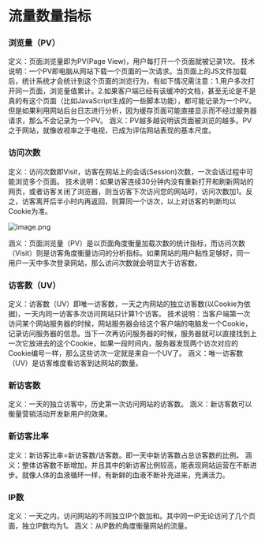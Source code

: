 # 流量数量指标

### 浏览量（PV）
定义：页面浏览量即为PV(Page View)，用户每打开一个页面就被记录1次。
技术说明：一个PV即电脑从网站下载一个页面的一次请求。当页面上的JS文件加载后，统计系统才会统计到这个页面的浏览行为，有如下情况需注意：1.用户多次打开同一页面，浏览量值累计。2.如果客户端已经有该缓冲的文档，甚至无论是不是真的有这个页面（比如JavaScript生成的一些脚本功能），都可能记录为一个PV。但是如果利用网站后台日志进行分析，因为缓存页面可能直接显示而不经过服务器请求，那么不会记录为一个PV。
涵义：PV越多越说明该页面被浏览的越多。PV之于网站，就像收视率之于电视，已成为评估网站表现的基本尺度。

### 访问次数
定义：访问次数即Visit，访客在网站上的会话(Session)次数，一次会话过程中可能浏览多个页面。
技术说明：如果访客连续30分钟内没有重新打开和刷新网站的网页，或者访客关闭了浏览器，则当访客下次访问您的网站时，访问次数加1。反之，访客离开后半小时内再返回，则算同一个访次，以上对访客的判断均以Cookie为准。

![image.png](https://upload-images.jianshu.io/upload_images/11485868-1592d49d7fedde5a.png?imageMogr2/auto-orient/strip%7CimageView2/2/w/1240)

涵义：页面浏览量（PV）是以页面角度衡量加载次数的统计指标，而访问次数（Visit）则是访客角度衡量访问的分析指标。如果网站的用户黏性足够好，同一用户一天中多次登录网站，那么访问次数就会明显大于访客数。

### 访客数（UV）
定义：访客数（UV）即唯一访客数，一天之内网站的独立访客数(以Cookie为依据)，一天内同一访客多次访问网站只计算1个访客。
技术说明：当客户端第一次访问某个网站服务器的时候，网站服务器会给这个客户端的电脑发一个Cookie，记录访问服务器的信息。当下一次再访问服务器的时候，服务器就可以直接找到上一次它放进去的这个Cookie，如果一段时间内，服务器发现两个访次对应的Cookie编号一样，那么这些访次一定就是来自一个UV了。
涵义：唯一访客数（UV）是访客维度看访客到达网站的数量。

### 新访客数
定义：一天的独立访客中，历史第一次访问网站的访客数。
涵义：新访客数可以衡量营销活动开发新用户的效果。

### 新访客比率
定义：新访客比率=新访客数/访客数。即一天中新访客数占总访客数的比例。
涵义：整体访客数不断增加，并且其中的新访客比例较高，能表现网站运营在不断进步。就像人体的血液循环一样，有新鲜的血液不断补充进来，充满活力。

### IP数
定义：一天之内，访问网站的不同独立IP个数加和。其中同一IP无论访问了几个页面，独立IP数均为1。
涵义：从IP数的角度衡量网站的流量。
